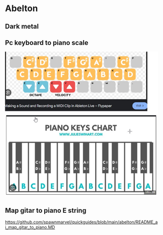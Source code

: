 # Abelton

## Dark metal

## Pc keyboard to piano scale

![pc keys to piano](https://github.com/spawnmarvel/quickguides/blob/main/abelton/101_images_ableton/101_pc_keyboard.jpg)

## Map gitar to piano E string

https://github.com/spawnmarvel/quickguides/blob/main/abelton/README_ai_map_gitar_to_piano.MD



